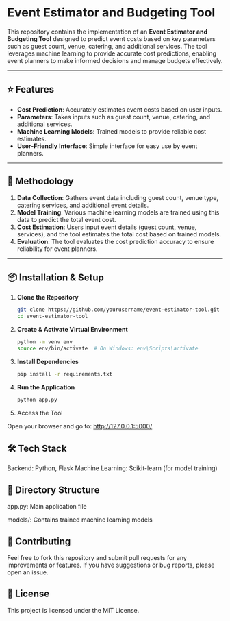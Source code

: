 # Event Estimator and Budgeting Tool

This repository contains the implementation of an **Event Estimator and Budgeting Tool** designed to predict event costs based on key parameters such as guest count, venue, catering, and additional services. The tool leverages machine learning to provide accurate cost predictions, enabling event planners to make informed decisions and manage budgets effectively.

---

## ⭐ Features

- **Cost Prediction**: Accurately estimates event costs based on user inputs.
- **Parameters**: Takes inputs such as guest count, venue, catering, and additional services.
- **Machine Learning Models**: Trained models to provide reliable cost estimates.
- **User-Friendly Interface**: Simple interface for easy use by event planners.

---

## 🧠 Methodology

1. **Data Collection**: Gathers event data including guest count, venue type, catering services, and additional event details.
2. **Model Training**: Various machine learning models are trained using this data to predict the total event cost.
3. **Cost Estimation**: Users input event details (guest count, venue, services), and the tool estimates the total cost based on trained models.
4. **Evaluation**: The tool evaluates the cost prediction accuracy to ensure reliability for event planners.

---

## 📦 Installation & Setup

1. **Clone the Repository**
   ```bash
   git clone https://github.com/yourusername/event-estimator-tool.git
   cd event-estimator-tool

2. **Create & Activate Virtual Environment**
   ```bash
   python -m venv env
   source env/bin/activate  # On Windows: env\Scripts\activate

3. **Install Dependencies**
   ```bash
   pip install -r requirements.txt

4. **Run the Application**
   ```bash
   python app.py

5. Access the Tool

Open your browser and go to:
http://127.0.0.1:5000/

## 🛠️ Tech Stack

Backend: Python, Flask
Machine Learning: Scikit-learn (for model training)

## 📂 Directory Structure

app.py: Main application file

models/: Contains trained machine learning models

## 🤝 Contributing

Feel free to fork this repository and submit pull requests for any improvements or features. If you have suggestions or bug reports, please open an issue.

## 📄 License

This project is licensed under the MIT License.



